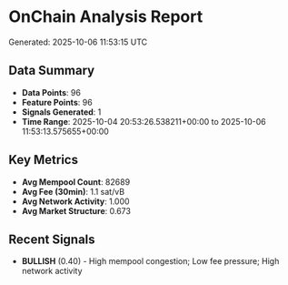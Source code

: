 # OnChain Analysis Report
Generated: 2025-10-06 11:53:15 UTC

## Data Summary
- **Data Points**: 96
- **Feature Points**: 96
- **Signals Generated**: 1
- **Time Range**: 2025-10-04 20:53:26.538211+00:00 to 2025-10-06 11:53:13.575655+00:00

## Key Metrics
- **Avg Mempool Count**: 82689
- **Avg Fee (30min)**: 1.1 sat/vB
- **Avg Network Activity**: 1.000
- **Avg Market Structure**: 0.673

## Recent Signals
- **BULLISH** (0.40) - High mempool congestion; Low fee pressure; High network activity
